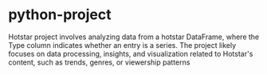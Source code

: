 # python-project
Hotstar project involves analyzing data from a hotstar DataFrame, where the Type column indicates whether an entry is a series. The project likely focuses on data processing, insights, and visualization related to Hotstar's content, such as trends, genres, or viewership patterns
